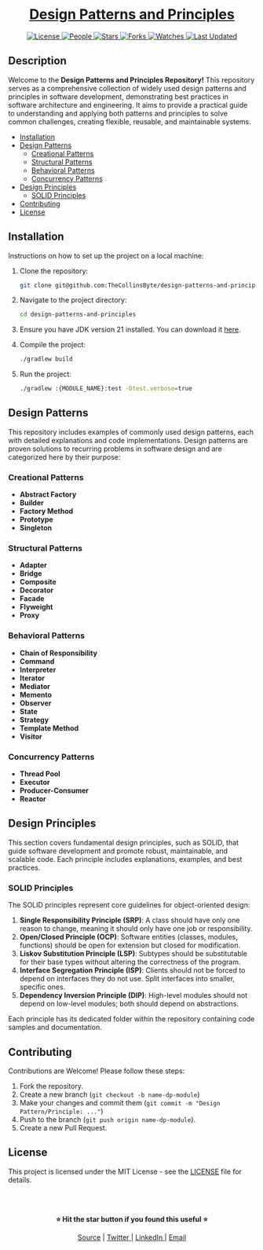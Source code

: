 <div align="center">

<h1><a href="https://github.com/TheCollinsByte/design-patterns">Design Patterns and Principles</a></h1>

<a href="https://github.com/TheCollinsByte/design-patterns/blob/main/LICENSE">
<img alt="License" src="https://img.shields.io/github/license/TheCollinsByte/design-patterns?style=flat&color=eee&label="> </a>

<a href="https://github.com/TheCollinsByte/design-patterns/graphs/contributors">
<img alt="People" src="https://img.shields.io/github/contributors/TheCollinsByte/design-patterns?style=flat&color=ffaaf2&label=People"> </a>

<a href="https://github.com/TheCollinsByte/design-patterns/stargazers">
<img alt="Stars" src="https://img.shields.io/github/stars/TheCollinsByte/design-patterns?style=flat&color=98c379&label=Stars"> </a>

<a href="https://github.com/TheCollinsByte/design-patterns/network/members">
<img alt="Forks" src="https://img.shields.io/github/forks/TheCollinsByte/design-patterns?style=flat&color=66a8e0&label=Forks"> </a>

<a href="https://github.com/TheCollinsByte/design-patterns/watchers">
<img alt="Watches" src="https://img.shields.io/github/watchers/TheCollinsByte/design-patterns?style=flat&color=f5d08b&label=Watches"> </a>

<a href="https://github.com/TheCollinsByte/design-patterns/pulse">
<img alt="Last Updated" src="https://img.shields.io/github/last-commit/TheCollinsByte/design-patterns?style=flat&color=e06c75&label="> </a>

</div>

## Description

Welcome to the **Design Patterns and Principles Repository!** This repository serves as a comprehensive collection of widely used design patterns and principles in software development, demonstrating best practices in software architecture and engineering. It aims to provide a practical guide to understanding and applying both patterns and principles to solve common challenges, creating flexible, reusable, and maintainable systems.

- [Installation](#installation)
- [Design Patterns](#design-patterns)
   - [Creational Patterns](#creational-patterns)
   - [Structural Patterns](#structural-patterns)
   - [Behavioral Patterns](#behavioral-patterns)
   - [Concurrency Patterns](#concurrency-patterns)
- [Design Principles](#design-principles)
   - [SOLID Principles](#solid-principles)
- [Contributing](#contributing)
- [License](#license)

## Installation

Instructions on how to set up the project on a local machine:

1. Clone the repository:
    ```bash
    git clone git@github.com:TheCollinsByte/design-patterns-and-principles.git
    ```
2. Navigate to the project directory:
    ```bash
    cd design-patterns-and-principles
    ```
3. Ensure you have JDK version 21 installed. You can download it [here](https://www.oracle.com/java/technologies/downloads/#java21).

4. Compile the project:
    ```bash
   ./gradlew build
    ```

5. Run the project:
    ```bash
    ./gradlew :{MODULE_NAME}:test -Dtest.verbose=true
    ```

## Design Patterns

This repository includes examples of commonly used design patterns, each with detailed explanations and code implementations. Design patterns are proven solutions to recurring problems in software design and are categorized here by their purpose:

### Creational Patterns
- **Abstract Factory**
- **Builder**
- **Factory Method**
- **Prototype**
- **Singleton**

### Structural Patterns
- **Adapter**
- **Bridge**
- **Composite**
- **Decorator**
- **Facade**
- **Flyweight**
- **Proxy**

### Behavioral Patterns
- **Chain of Responsibility**
- **Command**
- **Interpreter**
- **Iterator**
- **Mediator**
- **Memento**
- **Observer**
- **State**
- **Strategy**
- **Template Method**
- **Visitor**

### Concurrency Patterns
- **Thread Pool**
- **Executor**
- **Producer-Consumer**
- **Reactor**

## Design Principles

This section covers fundamental design principles, such as SOLID, that guide software development and promote robust, maintainable, and scalable code. Each principle includes explanations, examples, and best practices.

### SOLID Principles

The SOLID principles represent core guidelines for object-oriented design:

1. **Single Responsibility Principle (SRP)**: A class should have only one reason to change, meaning it should only have one job or responsibility.
2. **Open/Closed Principle (OCP)**: Software entities (classes, modules, functions) should be open for extension but closed for modification.
3. **Liskov Substitution Principle (LSP)**: Subtypes should be substitutable for their base types without altering the correctness of the program.
4. **Interface Segregation Principle (ISP)**: Clients should not be forced to depend on interfaces they do not use. Split interfaces into smaller, specific ones.
5. **Dependency Inversion Principle (DIP)**: High-level modules should not depend on low-level modules; both should depend on abstractions.

Each principle has its dedicated folder within the repository containing code samples and documentation.

## Contributing

Contributions are Welcome! Please follow these steps:

1. Fork the repository.
2. Create a new branch (`git checkout -b name-dp-module`)
3. Make your changes and commit them (`git commit -m "Design Pattern/Principle: ..."`)
4. Push to the branch (`git push origin name-dp-module`).
5. Create a new Pull Request.

## License

This project is licensed under the MIT License - see the [LICENSE](LICENSE) file for details.

<br/><br/>

<div align="center">

<strong>⭐ Hit the star button if you found this useful ⭐</strong><br>

<a href="https://github.com/TheCollinsByte/design-patterns">Source</a>
| <a href="https://x.com/TheCollinsByte" target="_blank">Twitter </a>
| <a href="http://www.linkedin.com/in/collins-boniface" target="_blank">LinkedIn </a>
| <a href="mailto:collo@fastmail.com">Email</a>
</div>
